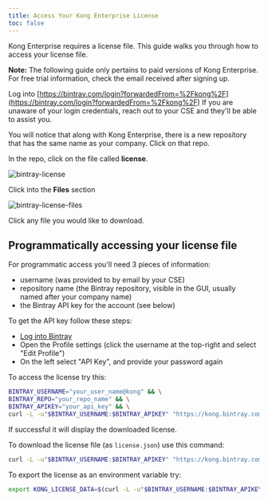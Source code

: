 ```yaml
---
title: Access Your Kong Enterprise License
toc: false
---
```


Kong Enterprise requires a license file. This guide walks you through how to access your license file. 

**Note:** The following guide only pertains to paid versions of Kong Enterprise. For free trial information, check the email received after signing up.

Log into [https://bintray.com/login?forwardedFrom=%2Fkong%2F](https://bintray.com/login?forwardedFrom=%2Fkong%2F)
If you are unaware of your login credentials, reach out to your CSE and they'll 
be able to assist you.

You will notice that along with Kong Enterprise, there is a new 
repository that has the same name as your company. Click on that repo.

In the repo, click on the file called **license**.

![bintray-license](/assets/images/docs/ee/access-bintray-license.png)

Click into the **Files** section

![bintray-license-files](/assets/images/docs/ee/access-bintray-license-files.png)

Click any file you would like to download.

## Programmatically accessing your license file

For programmatic access you'll need 3 pieces of information:

 - username (was provided to by email by your CSE)
 - repository name (the Bintray repository, visible in the GUI, usually named after your company name)
 - the Bintray API key for the account (see below)

To get the API key follow these steps:

 - [Log into Bintray](https://bintray.com/login?forwardedFrom=%2Fkong%2F)
 - Open the Profile settings (click the username at the top-right and select "Edit Profile")
 - On the left select "API Key", and provide your password again

To access the license try this:
```bash
BINTRAY_USERNAME="your_user_name@kong" && \
BINTRAY_REPO="your_repo_name" && \
BINTRAY_APIKEY="your_api_key" && \
curl -L -u"$BINTRAY_USERNAME:$BINTRAY_APIKEY" "https://kong.bintray.com/$BINTRAY_REPO/license.json"
```
If successful it will display the downloaded license.

To download the license file (as `license.json`) use this command:
```bash
curl -L -u"$BINTRAY_USERNAME:$BINTRAY_APIKEY" "https://kong.bintray.com/$BINTRAY_REPO/license.json" -o license.json
```

To export the license as an environment variable try:
```bash
export KONG_LICENSE_DATA=$(curl -L -u"$BINTRAY_USERNAME:$BINTRAY_APIKEY" "https://kong.bintray.com/$BINTRAY_REPO/license.json")
```


 


